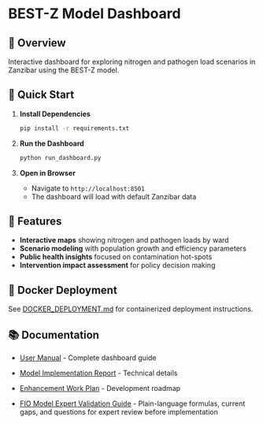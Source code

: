 # BEST-Z Model Dashboard

## 📖 Overview

Interactive dashboard for exploring nitrogen and pathogen load scenarios in Zanzibar using the BEST-Z model.

## 🚀 Quick Start

1. **Install Dependencies**
   ```bash
   pip install -r requirements.txt
   ```

2. **Run the Dashboard**
   ```bash
   python run_dashboard.py
   ```

3. **Open in Browser**
   - Navigate to `http://localhost:8501`
   - The dashboard will load with default Zanzibar data

## 🎯 Features

- **Interactive maps** showing nitrogen and pathogen loads by ward
- **Scenario modeling** with population growth and efficiency parameters
- **Public health insights** focused on contamination hot-spots
- **Intervention impact assessment** for policy decision making

## 🐳 Docker Deployment

See [DOCKER_DEPLOYMENT.md](docs/DOCKER_DEPLOYMENT.md) for containerized deployment instructions.

## 📚 Documentation

- [User Manual](docs/USER_MANUAL.md) - Complete dashboard guide
- [Model Implementation Report](docs/BEST-Z_Model_Implementation_Report.md) - Technical details
- [Enhancement Work Plan](docs/BEST-Z_Enhancement_Work_Plan.md) - Development roadmap

- [FIO Model Expert Validation Guide](docs/FIO_Model_Expert_Validation_Guide.md) - Plain-language formulas, current gaps, and questions for expert review before implementation
